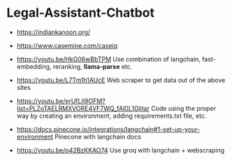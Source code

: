 # Legal-Assistant-Chatbot

- https://indiankanoon.org/
- https://www.casemine.com/caseiq

- https://youtu.be/HkG06wBbTPM      Use combination of langchain, fast-embedding, reranking, **llama-parse** etc.
- https://youtu.be/L7Tm1h1AUcE      Web scraper to get data out of the above sites
- https://youtu.be/erUfLIi9OFM?list=PLZoTAELRMXVORE4VF7WQ_fAl0L1Gljtar      Code using the proper way by creating an environment, adding requirements.txt file, etc.

- https://docs.pinecone.io/integrations/langchain#1-set-up-your-environment     Pinecone with langchain docs
- https://youtu.be/p42BzKKAO74      Use groq with langchain + webscraping
